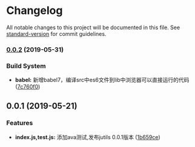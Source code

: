 # Changelog

All notable changes to this project will be documented in this file. See [standard-version](https://github.com/conventional-changelog/standard-version) for commit guidelines.

### [0.0.2](https://github.com/jingxinxin/jutils/compare/v0.0.1...v0.0.2) (2019-05-31)


### Build System

* **babel:** 新增babel7，编译src中es6文件到lib中浏览器可以直接运行的代码 ([7c760f0](https://github.com/jingxinxin/jutils/commit/7c760f0))



## 0.0.1 (2019-05-21)


### Features

* **index.js,test.js:** 添加ava测试,发布jutils 0.0.1版本 ([1b659ce](https://github.com/jingxinxin/jutils/commit/1b659ce))
